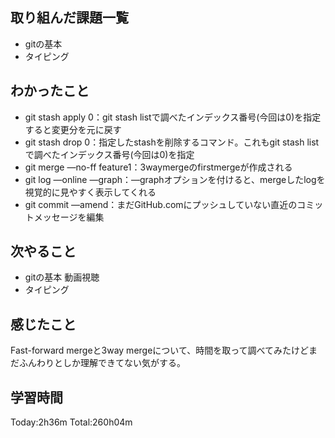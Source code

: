 ## 取り組んだ課題一覧
 - gitの基本
 - タイピング
## わかったこと
 - git stash apply 0：git stash listで調べたインデックス番号(今回は0)を指定すると変更分を元に戻す
 - git stash drop 0：指定したstashを削除するコマンド。これもgit stash listで調べたインデックス番号(今回は0)を指定
 - git merge —no-ff feature1：3waymergeのfirstmergeが作成される
 - git log —online —graph：—graphオプションを付けると、mergeしたlogを視覚的に見やすく表示してくれる
 - git commit —amend：まだGitHub.comにプッシュしていない直近のコミットメッセージを編集
## 次やること
 - gitの基本 動画視聴
 - タイピング
## 感じたこと
Fast-forward mergeと3way mergeについて、時間を取って調べてみたけどまだふんわりとしか理解できてない気がする。
## 学習時間
Today:2h36m  Total:260h04m